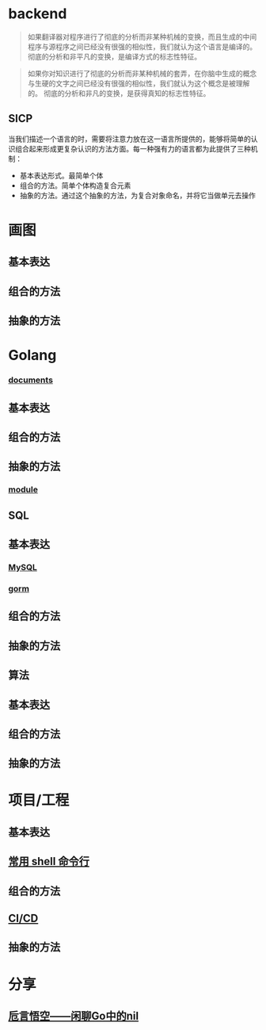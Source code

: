 # backend

> 如果翻译器对程序进行了彻底的分析而非某种机械的变换，而且生成的中间程序与源程序之间已经没有很强的相似性，我们就认为这个语言是编译的。 彻底的分析和非平凡的变换，是编译方式的标志性特征。

> 如果你对知识进行了彻底的分析而非某种机械的套弄，在你脑中生成的概念与生硬的文字之间已经没有很强的相似性，我们就认为这个概念是被理解的。 彻底的分析和非凡的变换，是获得真知的标志性特征。

## SICP

当我们描述一个语言的时，需要将注意力放在这一语言所提供的，能够将简单的认识组合起来形成更复杂认识的方法方面。每一种强有力的语言都为此提供了三种机制：

- 基本表达形式。最简单个体
- 组合的方法。简单个体构造复合元素
- 抽象的方法。通过这个抽象的方法，为复合对象命名，并将它当做单元去操作


# 画图

## 基本表达

## 组合的方法

## 抽象的方法


# Golang

### [documents](golang/documents.md)

## 基本表达

## 组合的方法

## 抽象的方法

### [module](golang/abstract/module/index.md)


## SQL

## 基本表达

### [MySQL](sql/atom/mysql/index.md)

### [gorm](sql/atom/gorm/index.md)

## 组合的方法

## 抽象的方法


## 算法

## 基本表达

## 组合的方法

## 抽象的方法

# 项目/工程

## 基本表达

## [常用 shell 命令行](engineering/atom/shell/index.md)

## 组合的方法

## [CI/CD](engineering/atom/ci_cd/index.md)

## 抽象的方法



# 分享

## [卮言悟空——闲聊Go中的nil](101/nil/index.md)
